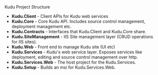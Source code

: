 Kudu Project Structure

- **Kudu.Client** - Client APIs for Kudu web services
- **Kudu.Core** - Core Kudu API. Includes source control management, deployment management etc.
- **Kudu.Contracts** - Interfaces that Kudu.Client and Kudu.Core share.
- **Kudu.SiteManagement** - IIS Site management layer (CRUD operations for IIS sites).
- **Kudu.Web** - Front end to manage Kudu site (UI etc)
- **Kudu.Services** - Kudu's web service layer. Exposes services like deployment, editing and source control management over http.
- **Kudu.Services.Web** - The host project for the Kudu.Services.
- **Kudu.Setup** - Builds an msi for Kudu.Services.Web.